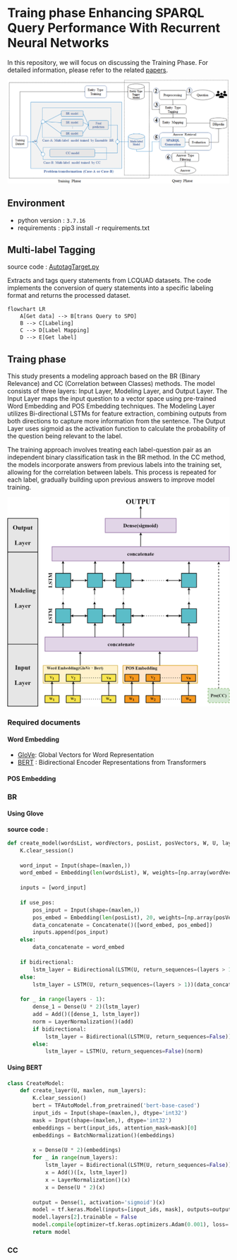 # Traing phase Enhancing SPARQL Query Performance With Recurrent Neural Networks


In this repository, we will focus on discussing the Training Phase. For detailed information, please refer to the related [papers](https://github.com/hsjinde/Enhancing-SPARQL-Query-Performance-With-Recurrent-Neural-Networks).

<img src="./assets/Architecture of the proposed approach.png"></img>

## Environment

- python version : `3.7.16`
- requirements : pip3 install -r requirements.txt

## Multi-label Tagging

source code : [AutotagTarget.py](https://github.com/hsjinde/Traing-phase-Enhancing-SPARQL-Query-Performance-With-Recurrent-Neural-Networks/blob/main/AutotagTarget.py)

Extracts and tags query statements from LCQUAD datasets. The code implements the conversion of query statements into a specific labeling format and returns the processed dataset.


```mermaid
flowchart LR
    A[Get data] --> B[trans Query to SPO]
    B --> C[Labeling]
    C --> D[Label Mapping]
    D --> E[Get label]
```

## Traing phase

This study presents a modeling approach based on the BR (Binary Relevance) and CC (Correlation between Classes) methods. The model consists of three layers: Input Layer, Modeling Layer, and Output Layer. The Input Layer maps the input question to a vector space using pre-trained Word Embedding and POS Embedding techniques. The Modeling Layer utilizes Bi-directional LSTMs for feature extraction, combining outputs from both directions to capture more information from the sentence. The Output Layer uses sigmoid as the activation function to calculate the probability of the question being relevant to the label.

The training approach involves treating each label-question pair as an independent binary classification task in the BR method. In the CC method, the models incorporate answers from previous labels into the training set, allowing for the correlation between labels. This process is repeated for each label, gradually building upon previous answers to improve model training.

<img src="./assets/System architecture diagram.png" width="650px"></img>

###  Required documents

#### Word Embedding
- [GloVe](https://nlp.stanford.edu/projects/glove/): Global Vectors for Word Representation
- [BERT](https://huggingface.co/docs/transformers/model_doc/auto) : Bidirectional Encoder Representations from Transformers
#### POS Embedding



### BR

#### Using Glove
**source code :**

```python
def create_model(wordsList, wordVectors, posList, posVectors, W, U, layers=1, bidirectional=False, use_pos=False):
    K.clear_session()
    
    word_input = Input(shape=(maxlen,))
    word_embed = Embedding(len(wordsList), W, weights=[np.array(wordVectors)], trainable=False)(word_input)
    
    inputs = [word_input]
    
    if use_pos:
        pos_input = Input(shape=(maxlen,))
        pos_embed = Embedding(len(posList), 20, weights=[np.array(posVectors)], trainable=False)(pos_input)
        data_concatenate = Concatenate()([word_embed, pos_embed])
        inputs.append(pos_input)
    else:
        data_concatenate = word_embed
    
    if bidirectional:
        lstm_layer = Bidirectional(LSTM(U, return_sequences=(layers > 1)))(data_concatenate)
    else:
        lstm_layer = LSTM(U, return_sequences=(layers > 1))(data_concatenate)
    
    for _ in range(layers - 1):
        dense_1 = Dense(U * 2)(lstm_layer)
        add = Add()([dense_1, lstm_layer])
        norm = LayerNormalization()(add)
        if bidirectional:
            lstm_layer = Bidirectional(LSTM(U, return_sequences=False))(norm)
        else:
            lstm_layer = LSTM(U, return_sequences=False)(norm)
```

#### Using BERT

```python 
class CreateModel:  
    def create_layer(U, maxlen, num_layers):
        K.clear_session()
        bert = TFAutoModel.from_pretrained('bert-base-cased')
        input_ids = Input(shape=(maxlen,), dtype='int32')
        mask = Input(shape=(maxlen,), dtype='int32')
        embeddings = bert(input_ids, attention_mask=mask)[0]
        embeddings = BatchNormalization()(embeddings)
        
        x = Dense(U * 2)(embeddings)
        for _ in range(num_layers):
            lstm_layer = Bidirectional(LSTM(U, return_sequences=False))(x)
            x = Add()([x, lstm_layer])
            x = LayerNormalization()(x)
            x = Dense(U * 2)(x)
        
        output = Dense(1, activation='sigmoid')(x)
        model = tf.keras.Model(inputs=[input_ids, mask], outputs=output)
        model.layers[2].trainable = False
        model.compile(optimizer=tf.keras.optimizers.Adam(0.001), loss='binary_crossentropy', metrics=['accuracy'])
        return model
```

### CC

